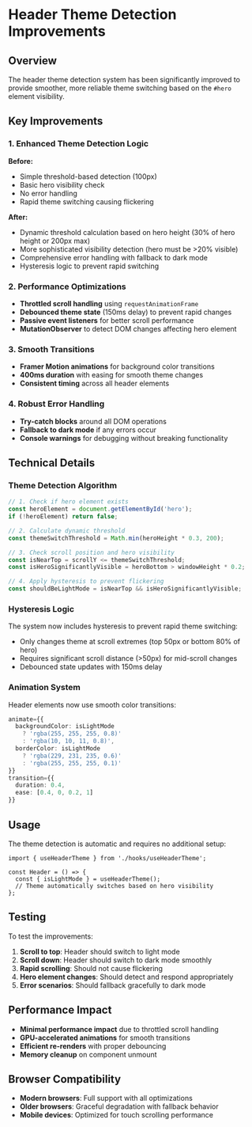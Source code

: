 # Header Theme Detection Improvements

## Overview

The header theme detection system has been significantly improved to provide smoother, more reliable theme switching based on the `#hero` element visibility.

## Key Improvements

### 1. Enhanced Theme Detection Logic

**Before:**
- Simple threshold-based detection (100px)
- Basic hero visibility check
- No error handling
- Rapid theme switching causing flickering

**After:**
- Dynamic threshold calculation based on hero height (30% of hero height or 200px max)
- More sophisticated visibility detection (hero must be >20% visible)
- Comprehensive error handling with fallback to dark mode
- Hysteresis logic to prevent rapid switching

### 2. Performance Optimizations

- **Throttled scroll handling** using `requestAnimationFrame`
- **Debounced theme state** (150ms delay) to prevent rapid changes
- **Passive event listeners** for better scroll performance
- **MutationObserver** to detect DOM changes affecting hero element

### 3. Smooth Transitions

- **Framer Motion animations** for background color transitions
- **400ms duration** with easing for smooth theme changes
- **Consistent timing** across all header elements

### 4. Robust Error Handling

- **Try-catch blocks** around all DOM operations
- **Fallback to dark mode** if any errors occur
- **Console warnings** for debugging without breaking functionality

## Technical Details

### Theme Detection Algorithm

```typescript
// 1. Check if hero element exists
const heroElement = document.getElementById('hero');
if (!heroElement) return false;

// 2. Calculate dynamic threshold
const themeSwitchThreshold = Math.min(heroHeight * 0.3, 200);

// 3. Check scroll position and hero visibility
const isNearTop = scrollY <= themeSwitchThreshold;
const isHeroSignificantlyVisible = heroBottom > windowHeight * 0.2;

// 4. Apply hysteresis to prevent flickering
const shouldBeLightMode = isNearTop && isHeroSignificantlyVisible;
```

### Hysteresis Logic

The system now includes hysteresis to prevent rapid theme switching:

- Only changes theme at scroll extremes (top 50px or bottom 80% of hero)
- Requires significant scroll distance (>50px) for mid-scroll changes
- Debounced state updates with 150ms delay

### Animation System

Header elements now use smooth color transitions:

```typescript
animate={{
  backgroundColor: isLightMode 
    ? 'rgba(255, 255, 255, 0.8)' 
    : 'rgba(10, 10, 11, 0.8)',
  borderColor: isLightMode 
    ? 'rgba(229, 231, 235, 0.6)' 
    : 'rgba(255, 255, 255, 0.1)'
}}
transition={{
  duration: 0.4,
  ease: [0.4, 0, 0.2, 1]
}}
```

## Usage

The theme detection is automatic and requires no additional setup:

```tsx
import { useHeaderTheme } from './hooks/useHeaderTheme';

const Header = () => {
  const { isLightMode } = useHeaderTheme();
  // Theme automatically switches based on hero visibility
};
```

## Testing

To test the improvements:

1. **Scroll to top**: Header should switch to light mode
2. **Scroll down**: Header should switch to dark mode smoothly
3. **Rapid scrolling**: Should not cause flickering
4. **Hero element changes**: Should detect and respond appropriately
5. **Error scenarios**: Should fallback gracefully to dark mode

## Performance Impact

- **Minimal performance impact** due to throttled scroll handling
- **GPU-accelerated animations** for smooth transitions
- **Efficient re-renders** with proper debouncing
- **Memory cleanup** on component unmount

## Browser Compatibility

- **Modern browsers**: Full support with all optimizations
- **Older browsers**: Graceful degradation with fallback behavior
- **Mobile devices**: Optimized for touch scrolling performance 